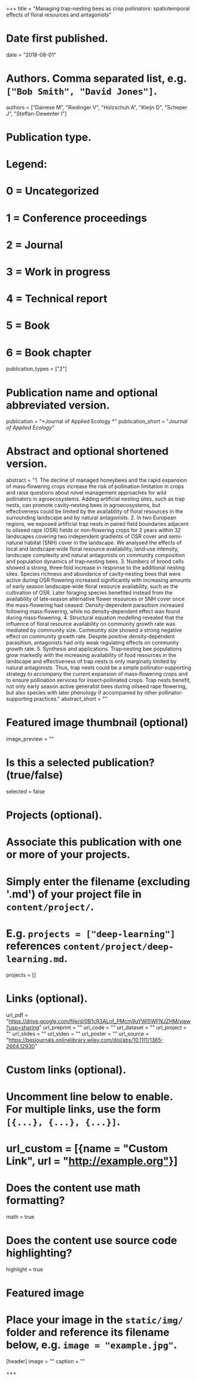 +++
title = "Managing trap-nesting bees as crop pollinators: spatiotemporal effects of floral resources and antagonists"

# Date first published.
date = "2018-08-01"

# Authors. Comma separated list, e.g. `["Bob Smith", "David Jones"]`.
authors = ["Dainese M", "Riedinger V", "Holzschuh A", "Kleijn D", "Scheper J", "Steffan-Dewenter I"]

# Publication type.
# Legend:
# 0 = Uncategorized
# 1 = Conference proceedings
# 2 = Journal
# 3 = Work in progress
# 4 = Technical report
# 5 = Book
# 6 = Book chapter
publication_types = ["2"]

# Publication name and optional abbreviated version.
publication = "*Journal of Applied Ecology *"
publication_short = "*Journal of Applied Ecology*"

# Abstract and optional shortened version.
abstract = "1. The decline of managed honeybees and the rapid expansion of mass‐flowering crops increase the risk of pollination limitation in crops and raise questions about novel management approaches for wild pollinators in agroecosystems. Adding artificial nesting sites, such as trap nests, can promote cavity‐nesting bees in agroecosystems, but effectiveness could be limited by the availability of floral resources in the surrounding landscape and by natural antagonists. 2. In two European regions, we exposed artificial trap nests in paired field boundaries adjacent to oilseed rape (OSR) fields or non‐flowering crops for 2 years within 32 landscapes covering two independent gradients of OSR cover and semi‐natural habitat (SNH) cover in the landscape. We analysed the effects of local and landscape‐wide floral resource availability, land‐use intensity, landscape complexity and natural antagonists on community composition and population dynamics of trap‐nesting bees. 3. Numbers of brood cells showed a strong, three‐fold increase in response to the additional nesting sites. Species richness and abundance of cavity‐nesting bees that were active during OSR flowering increased significantly with increasing amounts of early season landscape‐wide floral resource availability, such as the cultivation of OSR. Later foraging species benefited instead from the availability of late‐season alternative flower resources or SNH cover once the mass‐flowering had ceased. Density‐dependent parasitism increased following mass‐flowering, while no density‐dependent effect was found during mass‐flowering. 4. Structural equation modelling revealed that the influence of floral resource availability on community growth rate was mediated by community size. Community size showed a strong negative effect on community growth rate. Despite positive density‐dependent parasitism, antagonists had only weak regulating effects on community growth rate. 5. Synthesis and applications. Trap‐nesting bee populations grow markedly with the increasing availability of food resources in the landscape and effectiveness of trap nests is only marginally limited by natural antagonists. Thus, trap nests could be a simple pollinator‐supporting strategy to accompany the current expansion of mass‐flowering crops and to ensure pollination services for insect‐pollinated crops. Trap nests benefit, not only early season active generalist bees during oilseed rape flowering, but also species with later phenology if accompanied by other pollinator‐supporting practices."
abstract_short = ""

# Featured image thumbnail (optional)
image_preview = ""

# Is this a selected publication? (true/false)
selected = false

# Projects (optional).
#   Associate this publication with one or more of your projects.
#   Simply enter the filename (excluding '.md') of your project file in `content/project/`.
#   E.g. `projects = ["deep-learning"]` references `content/project/deep-learning.md`.
projects = []

# Links (optional).
url_pdf = "https://drive.google.com/file/d/0B1cR3ALnf_PMcm9uYWI5WFNJZHM/view?usp=sharing"
url_preprint = ""
url_code = ""
url_dataset = ""
url_project = ""
url_slides = ""
url_video = ""
url_poster = ""
url_source = "https://besjournals.onlinelibrary.wiley.com/doi/abs/10.1111/1365-2664.12930"

# Custom links (optional).
#   Uncomment line below to enable. For multiple links, use the form `[{...}, {...}, {...}]`.
# url_custom = [{name = "Custom Link", url = "http://example.org"}]

# Does the content use math formatting?
math = true

# Does the content use source code highlighting?
highlight = true

# Featured image
# Place your image in the `static/img/` folder and reference its filename below, e.g. `image = "example.jpg"`.
[header]
image = ""
caption = ""

+++
